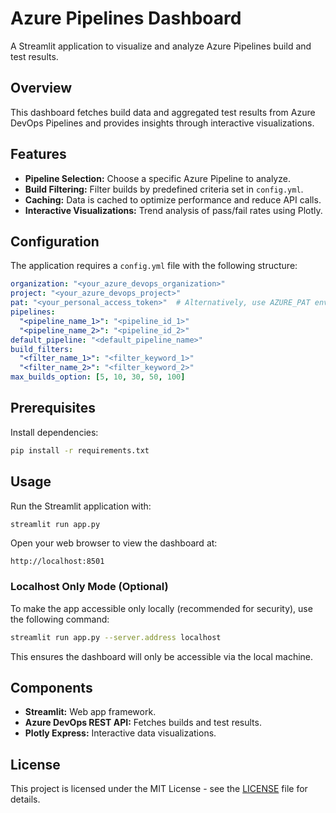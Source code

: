 
# Azure Pipelines Dashboard

A Streamlit application to visualize and analyze Azure Pipelines build and test results.

## Overview

This dashboard fetches build data and aggregated test results from Azure DevOps Pipelines and provides insights through interactive visualizations.

## Features

- **Pipeline Selection:** Choose a specific Azure Pipeline to analyze.
- **Build Filtering:** Filter builds by predefined criteria set in `config.yml`.
- **Caching:** Data is cached to optimize performance and reduce API calls.
- **Interactive Visualizations:** Trend analysis of pass/fail rates using Plotly.

## Configuration

The application requires a `config.yml` file with the following structure:

```yaml
organization: "<your_azure_devops_organization>"
project: "<your_azure_devops_project>"
pat: "<your_personal_access_token>"  # Alternatively, use AZURE_PAT environment variable
pipelines:
  "<pipeline_name_1>": "<pipeline_id_1>"
  "<pipeline_name_2>": "<pipeline_id_2>"
default_pipeline: "<default_pipeline_name>"
build_filters:
  "<filter_name_1>": "<filter_keyword_1>"
  "<filter_name_2>": "<filter_keyword_2>"
max_builds_option: [5, 10, 30, 50, 100]  
```

## Prerequisites

Install dependencies:
```bash
pip install -r requirements.txt
```

## Usage

Run the Streamlit application with:

```bash
streamlit run app.py
```

Open your web browser to view the dashboard at:

```
http://localhost:8501
```

### Localhost Only Mode (Optional)

To make the app accessible only locally (recommended for security), use the following command:

```bash
streamlit run app.py --server.address localhost
```

This ensures the dashboard will only be accessible via the local machine.

## Components

- **Streamlit:** Web app framework.
- **Azure DevOps REST API:** Fetches builds and test results.
- **Plotly Express:** Interactive data visualizations.

## License

This project is licensed under the MIT License - see the [LICENSE](LICENSE) file for details.